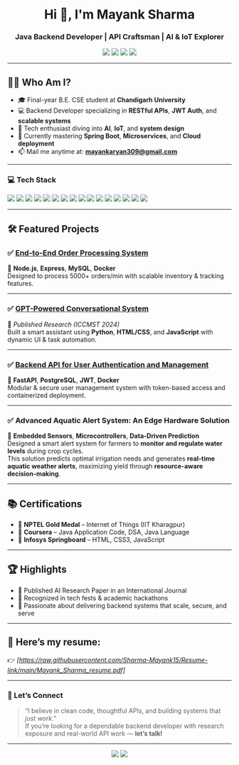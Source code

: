 <h1 align="center">Hi 👋, I'm Mayank Sharma</h1>
<h3 align="center">Java Backend Developer | API Craftsman | AI & IoT Explorer</h3>

<p align="center">
  <a href="mailto:mayankaryan309@gmail.com"><img src="https://img.shields.io/badge/Gmail-Red?style=flat-square&logo=gmail&logoColor=white&label=Email"></a>
  <a href="https://www.linkedin.com/in/mayank-sharma15/"><img src="https://img.shields.io/badge/LinkedIn-MayankSharma-blue?style=flat-square&logo=linkedin"></a>
  <a href="https://github.com/Sharma-Mayank15"><img src="https://img.shields.io/badge/GitHub-Sharma--Mayank15-black?style=flat-square&logo=github"></a>
  <a href="https://leetcode.com/u/Mayank_1511/"><img src="https://img.shields.io/badge/LeetCode-Mayank-orange?style=flat-square&logo=leetcode"></a>
</p>

---

## 👨‍💻 Who Am I?

- 🎓 Final-year B.E. CSE student at **Chandigarh University**
- 💻 Backend Developer specializing in **RESTful APIs**, **JWT Auth**, and **scalable systems**
- 🧠 Tech enthusiast diving into **AI**, **IoT**, and **system design**
- 🌱 Currently mastering **Spring Boot**, **Microservices**, and **Cloud deployment**
- 📫 Mail me anytime at: **mayankaryan309@gmail.com**

---

### 💻 Tech Stack

<p align="left">

<!-- Languages -->
<img src="https://img.shields.io/badge/Java-007396?style=flat&logo=java&logoColor=white" />
<img src="https://img.shields.io/badge/Python-3776AB?style=flat&logo=python&logoColor=white" />
<img src="https://img.shields.io/badge/JavaScript-F7DF1E?style=flat&logo=javascript&logoColor=black" />
<img src="https://img.shields.io/badge/C++-00599C?style=flat&logo=c%2B%2B&logoColor=white" />
<img src="https://img.shields.io/badge/SQL-003B57?style=flat&logo=mysql&logoColor=white" />

<!-- Backend & API -->
<img src="https://img.shields.io/badge/FastAPI-009688?style=flat&logo=fastapi&logoColor=white" />
<img src="https://img.shields.io/badge/Node.js-339933?style=flat&logo=nodedotjs&logoColor=white" />
<img src="https://img.shields.io/badge/Express.js-000000?style=flat&logo=express&logoColor=white" />
<img src="https://img.shields.io/badge/Spring%20Boot-6DB33F?style=flat&logo=spring-boot&logoColor=white" />

<!-- Database -->
<img src="https://img.shields.io/badge/MySQL-4479A1?style=flat&logo=mysql&logoColor=white" />
<img src="https://img.shields.io/badge/PostgreSQL-336791?style=flat&logo=postgresql&logoColor=white" />
<img src="https://img.shields.io/badge/MongoDB-47A248?style=flat&logo=mongodb&logoColor=white" />

<!-- Tools -->
<img src="https://img.shields.io/badge/Docker-2496ED?style=flat&logo=docker&logoColor=white" />
<img src="https://img.shields.io/badge/Git-F05032?style=flat&logo=git&logoColor=white" />
<img src="https://img.shields.io/badge/IntelliJ-000000?style=flat&logo=intellij-idea&logoColor=white" />
<img src="https://img.shields.io/badge/VSCode-007ACC?style=flat&logo=visual-studio-code&logoColor=white" />

</p>


---

## 🛠️ Featured Projects

### ✅ [End-to-End Order Processing System](https://github.com/Oliver-Twist15/order-management-api)
🔹 **Node.js**, **Express**, **MySQL**, **Docker**  
Designed to process 5000+ orders/min with scalable inventory & tracking features.

---

### ✅ [GPT-Powered Conversational System](https://www.taylorfrancis.com/chapters/edit/10.1201/9781003561651-11/unlocking-power-generative-pre-training-gpt-3-based-conversational-ai-framework-ishdeep-singla-mayank-sharma-shivam-dubey-aditya-ayush-tyagi-rahul-tiwari)
🔹 *Published Research (ICCMST 2024)*  
Built a smart assistant using **Python**, **HTML/CSS**, and **JavaScript** with dynamic UI & task automation.

---

### ✅ [Backend API for User Authentication and Management](https://github.com/Oliver-Twist15/Backend-API-for-User-Authentication-and-Management)
🔹 **FastAPI**, **PostgreSQL**, **JWT**, **Docker**  
Modular & secure user management system with token-based access and containerized deployment.

---

### ✅ Advanced Aquatic Alert System: An Edge Hardware Solution
🔹 **Embedded Sensors**, **Microcontrollers**, **Data-Driven Prediction**  
Designed a smart alert system for farmers to **monitor and regulate water levels** during crop cycles.  
This solution predicts optimal irrigation needs and generates **real-time aquatic weather alerts**, maximizing yield through **resource-aware decision-making**.

---

## 📚 Certifications

- 🥇 **NPTEL Gold Medal** – Internet of Things (IIT Kharagpur)
- 📘 **Coursera** – Java Application Code, DSA, Java Language
- 🧾 **Infosys Springboard** – HTML, CSS3, JavaScript

---

## 🏆 Highlights

- 📜 Published AI Research Paper in an International Journal  
- 🧠 Recognized in tech fests & academic hackathons  
- 🎯 Passionate about delivering backend systems that scale, secure, and serve

---

## 📄 Here’s my resume:

👉 *[https://raw.githubusercontent.com/Sharma-Mayank15/Resume-link/main/Mayank_Sharma_resume.pdf]*

---

### 💬 Let’s Connect

> “I believe in clean code, thoughtful APIs, and building systems that *just work*.”  
> If you’re looking for a dependable backend developer with research exposure and real-world API work — **let’s talk!**

---

<p align="center">
  <img src="https://github-readme-stats.vercel.app/api?username=Sharma-Mayank15&show_icons=true&theme=radical" />
  <img src="https://github-readme-stats.vercel.app/api/top-langs/?username=Sharma-Mayank15&layout=compact&theme=radical" />
</p>
